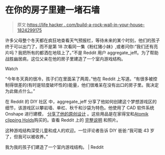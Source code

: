 # 在你的房子里建一堵石墙

> 原文:[https://life hacker . com/build-a-rock-wall-in-your-house-1824299175](https://lifehacker.com/build-a-rock-wall-in-your-house-1824299175)

许多父母整个冬天都在疯狂地查看天气预报栏，等待未来的某个时刻，他们的孩子终于可以出门了，而不是第 18 次看同一集《粉红猪小妹》,或者问你:“我们还有亮片吗？我把所有的都洒在地毯上了。”不是 Reddit 用户 aggregate_jeff。为了帮助战胜幽居病，这位父亲在他的房子里建造了一个室内游戏结构。

Watch

“今年冬天真的很冷，孩子们在里面呆了两周，”他在 Reddit 上写道。“有很多被控制得很差的(有时是轻度破坏性的)能量，他们很难呆在没有出口的房子里。我决定为此做点什么。”

在 Reddit 的 DIY 社区 中，aggregate_jeff 分享了他如何创建这个梦想游戏区的细节，该游戏区以攀岩墙、单杠、秋千和沙袋为特色。他使用了 CAD 软件系统 Onshape 进行建模， [分享了他的原创设计](https://cad.onshape.com/documents/65b0dc1ad4b59afa8d45b25b/w/48d314fd88aaa25eabc07f81/e/12cc85cb7dfa20af51d37b58) 。这些用品是在家得宝和[Atomik clipping Holds](https://www.atomikclimbingholds.com/)购买的。查看 Reddit 上的 [完整说明](https://www.reddit.com/r/DIY/comments/84ekdc/i_built_an_indoor_play_structure_for_my_kids/) 和照片。

这种游戏结构深受儿童和成人的欢迎。一位评论者告诉 DIY 爸爸:“我可能 43 岁了，但我可以被收养。”

我为我的孩子们建造了一个室内游戏结构。 | Reddit